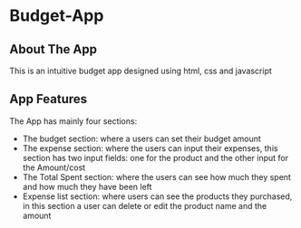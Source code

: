 # Budget-App
## About The App
 This is an intuitive budget app designed using html, css and javascript
 ## App Features
 The App has mainly four sections:
 * The budget section: where a users can set their budget amount
 * The expense section: where the users can input their expenses, this section has two input fields: one for the product and the other input for the Amount/cost
 * The Total Spent section: where the users can see how much they spent and how much they have been left
 * Expense list section: where users can see the products they purchased, in this section a user can delete or edit the product name and the amount
